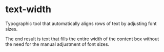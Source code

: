 text-width
==========

Typographic tool that automatically aligns rows of text by adjusting font sizes.

The end result is text that fills the entire width of the content box without the need for the manual adjustment of font sizes.
